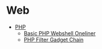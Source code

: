 # Web

 - [PHP](./PHP_SUMMARY.md)
	 - [Basic PHP Webshell Oneliner](./php_webshell_oneline.md)
	 - [PHP Filter Gadget Chain](./php_filter_gadget_chain.md)

